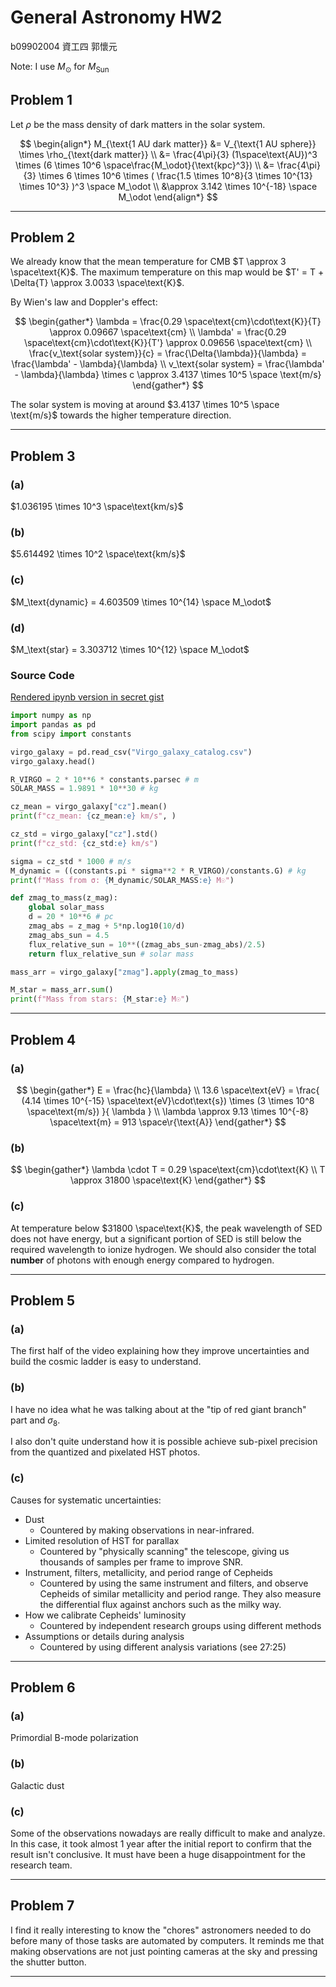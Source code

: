 # General Astronomy HW2

b09902004 資工四 郭懷元

Note: I use $M_\odot$ for $M_\text{Sun}$

## Problem 1

Let $\rho$ be the mass density of dark matters in the solar system.

$$
\begin{align*}
    M_{\text{1 AU dark matter}}
    &= V_{\text{1 AU sphere}} \times \rho_{\text{dark matter}} \\
    &= \frac{4\pi}{3} (1\space\text{AU})^3
        \times (6 \times 10^6 \space\frac{M_\odot}{\text{kpc}^3}) \\
    &= \frac{4\pi}{3} \times 6 \times 10^6 \times (
        \frac{1.5 \times 10^8}{3 \times 10^{13} \times 10^3}
    )^3 \space M_\odot \\
    &\approx 3.142 \times 10^{-18} \space M_\odot
\end{align*}
$$

---

## Problem 2

We already know that the mean temperature for CMB $T \approx 3 \space\text{K}$. The maximum temperature on this map would be $T' = T + \Delta{T} \approx 3.0033 \space\text{K}$.

By Wien's law and Doppler's effect:

$$
\begin{gather*}
    \lambda = \frac{0.29 \space\text{cm}\cdot\text{K}}{T} \approx 0.09667 \space\text{cm} \\
    \lambda' = \frac{0.29 \space\text{cm}\cdot\text{K}}{T'} \approx 0.09656 \space\text{cm} \\
    \frac{v_\text{solar system}}{c} = \frac{\Delta{\lambda}}{\lambda} = \frac{\lambda' - \lambda}{\lambda} \\
    v_\text{solar system} = \frac{\lambda' - \lambda}{\lambda} \times c \approx 3.4137 \times 10^5 \space \text{m/s}
\end{gather*}
$$

The solar system is moving at around $3.4137 \times 10^5 \space \text{m/s}$ towards the higher temperature direction.

---

## Problem 3

### (a)

$1.036195 \times 10^3 \space\text{km/s}$

### (b)

$5.614492 \times 10^2 \space\text{km/s}$

### (c)

$M_\text{dynamic} = 4.603509 \times 10^{14} \space M_\odot$

### (d)

$M_\text{star} = 3.303712 \times 10^{12} \space M_\odot$

### Source Code

[Rendered ipynb version in secret gist](https://gist.github.com/GWFrank/9b7bbd16d76e1ff11a5f782081dfeab5)

```python
import numpy as np
import pandas as pd
from scipy import constants

virgo_galaxy = pd.read_csv("Virgo_galaxy_catalog.csv")
virgo_galaxy.head()

R_VIRGO = 2 * 10**6 * constants.parsec # m
SOLAR_MASS = 1.9891 * 10**30 # kg

cz_mean = virgo_galaxy["cz"].mean()
print(f"cz_mean: {cz_mean:e} km/s", )

cz_std = virgo_galaxy["cz"].std()
print(f"cz_std: {cz_std:e} km/s")

sigma = cz_std * 1000 # m/s
M_dynamic = ((constants.pi * sigma**2 * R_VIRGO)/constants.G) # kg
print(f"Mass from σ: {M_dynamic/SOLAR_MASS:e} M☉")

def zmag_to_mass(z_mag):
    global solar_mass
    d = 20 * 10**6 # pc
    zmag_abs = z_mag + 5*np.log10(10/d)
    zmag_abs_sun = 4.5
    flux_relative_sun = 10**((zmag_abs_sun-zmag_abs)/2.5)
    return flux_relative_sun # solar mass

mass_arr = virgo_galaxy["zmag"].apply(zmag_to_mass)

M_star = mass_arr.sum()
print(f"Mass from stars: {M_star:e} M☉")
```

---

## Problem 4

### (a)

$$
\begin{gather*}
E = \frac{hc}{\lambda} \\
13.6 \space\text{eV} = \frac{
    (4.14 \times 10^{-15} \space\text{eV}\cdot\text{s}) \times (3 \times 10^8 \space\text{m/s})
}{
    \lambda
} \\
\lambda \approx 9.13 \times 10^{-8} \space\text{m} = 913 \space\r{\text{A}}
\end{gather*}
$$

### (b)

$$
\begin{gather*}
    \lambda \cdot T = 0.29 \space\text{cm}\cdot\text{K} \\
    T \approx 31800 \space\text{K}
\end{gather*}
$$

### (c)

At temperature below $31800 \space\text{K}$, the peak wavelength of SED does not have energy, but a significant portion of SED is still below the required wavelength to ionize hydrogen. We should also consider the total **number** of photons with enough energy compared to hydrogen.

---

## Problem 5

### (a)

The first half of the video explaining how they improve uncertainties and build the cosmic ladder is easy to understand.

### (b)

I have no idea what he was talking about at the "tip of red giant branch" part and $\sigma_8$.

I also don't quite understand how it is possible achieve sub-pixel precision from the quantized and pixelated HST photos.

### (c)

Causes for systematic uncertainties:

- Dust
  - Countered by making observations in near-infrared.
- Limited resolution of HST for parallax
  - Countered by "physically scanning" the telescope, giving us thousands of samples per frame to improve SNR.
- Instrument, filters, metallicity, and period range of Cepheids
  - Countered by using the same instrument and filters, and observe Cepheids of similar metallicity and period range. They also measure the differential flux against anchors such as the milky way.
- How we calibrate Cepheids' luminosity
  - Countered by independent research groups using different methods
- Assumptions or details during analysis
  - Countered by using different analysis variations (see 27:25)

---

## Problem 6

### (a)

Primordial B-mode polarization

### (b)

Galactic dust

### (c)

Some of the observations nowadays are really difficult to make and analyze. In this case, it took almost 1 year after the initial report to confirm that the result isn't conclusive. It must have been a huge disappointment for the research team.

---

## Problem 7

I find it really interesting to know the "chores" astronomers needed to do before many of those tasks are automated by computers. It reminds me that making observations are not just pointing cameras at the sky and pressing the shutter button.

---
